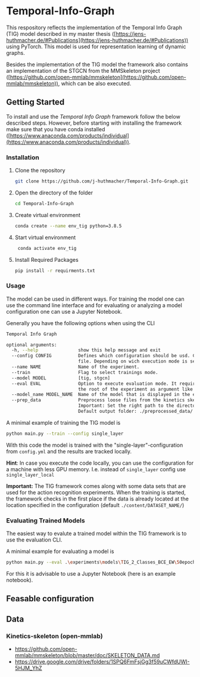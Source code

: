 # Temporal-Info-Graph
This respository reflects the implementation of the Temporal Info Graph (TIG) model described in my master thesis ([https://jens-huthmacher.de/#Publications](https://jens-huthmacher.de/#Publications)) using PyTorch. This model is used for representation learning of dynamic graphs.

Besides the implementation of the TIG model the framework also contains an implementation of the STGCN from the MMSkeleton project ([https://github.com/open-mmlab/mmskeleton](https://github.com/open-mmlab/mmskeleton)), which can be also executed.


## Getting Started
To install and use the *Temporal Info Graph* framework follow the below described steps. However, before starting with installing the framework make sure that you have conda installed ([https://www.anaconda.com/products/individual](https://www.anaconda.com/products/individual)).

### Installation
1. Clone the repository
   ```bash
   git clone https://github.com/j-huthmacher/Temporal-Info-Graph.git
   ```
2. Open the directory of the folder
   ```bash
   cd Temporal-Info-Graph
   ```
3. Create virtual environment
   ```bash
   conda create --name env_tig python=3.8.5 
   ```
4. Start virtual environment
   ```bash
    conda activate env_tig
   ```
5. Install Required Packages
   ```bash
   pip install -r requirments.txt
   ```

### Usage
The model can be used in different ways. For training the model one can use the command line interface and for evaluating or analyzing a model configuration one can use a Jupyter Notebook.

Generally you have the following options when using the CLI
```bash
Temporal Info Graph

optional arguments:
  -h, --help               show this help message and exit
  --config CONFIG          Defines which configuration should be usd. Can be a name or .json or .yml
                           file. Depending on wich execution mode is selected the config belongs to train config or evaluation config.
  --name NAME              Name of the experiment.
  --train                  Flag to select trainings mode.
  --model MODEL            [tig, stgcn]
  --eval EVAL              Option to execute evaluation mode. It requires the path to
                           the root of the experiment as argument like `--eval path/to/experiment`
  --model_name MODEL_NAME  Name of the model that is displayed in the evaluation output.
  --prep_data              Preprocess loose files from the kinetics skeleton data set.
                           Important: Set the right path to the directory in the main.py. 
                           Default output folder: ./preprocessed_data/
```

A minimal example of training the TIG model is 
```bash
python main.py --train --config single_layer
```
With this code the model is trained with the "single-layer"-configuration from `config.yml` and the results are tracked locally.

**Hint**: In case you execute the code locally, you can use the configuration for a machine with less GPU memory. I.e. instead of `single_layer` config use `single_layer_local`

**Important:** The TIG framework comes along with some data sets that are used for the action recognition experiments. When the training is started, the framework checks in the first place if the data is already located at the location specified in the configuration (default `./content/DATASET_NAME/`)

### Evaluating Trained Models
The easiest way to evalute a trained model within the TIG framework is to use the evaluation CLI.

A minimal example for evaluating a model is
```bash
python main.py --eval .\experiments\models\TIG_2_Classes_BCE_EW\50epochs\ --config 2classesSmallPortion --model_name TIG
```

For this it is advisable to use a Jupyter Notebook (here is an example notebook).


## Feasable configuration


## Data

### Kinetics-skeleton (open-mmlab)


* https://github.com/open-mmlab/mmskeleton/blob/master/doc/SKELETON_DATA.md
* https://drive.google.com/drive/folders/1SPQ6FmFsjGg3f59uCWfdUWI-5HJM_YhZ
